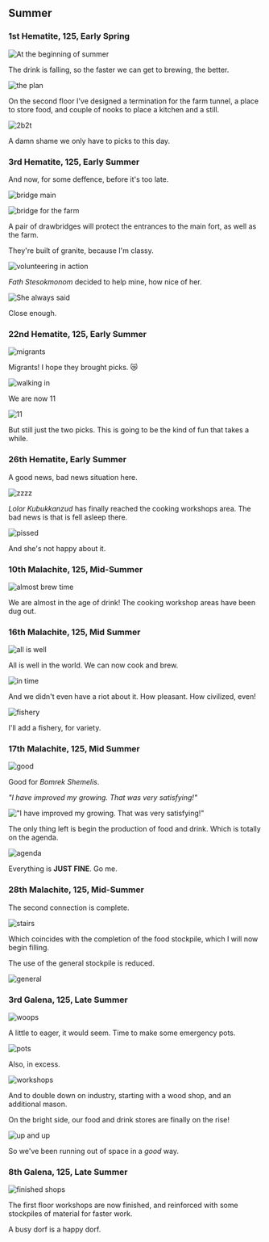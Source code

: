 Summer
------

### 1st Hematite, 125, Early Spring

![At the beginning of summer](http://pixxx.wtf.cat/430B0i1y0c0i/Image%202015-12-22%20at%209.57.17%20AM.png)

The drink is falling, so the faster we can get to brewing, the better.

![the plan](https://s3.amazonaws.com/f.cl.ly/items/0l3o3U2U2I3J0J0Z023A/Image%202015-12-22%20at%2010.02.42%20AM.png)

On the second floor I've designed a termination for the farm tunnel, a place to store food, and couple of nooks to place a kitchen and a still.

![2b2t](http://pixxx.wtf.cat/1l1Y1Z0c160z/Image%202015-12-22%20at%2010.06.57%20AM.png)

A damn shame we only have to picks to this day.

### 3rd Hematite, 125, Early Summer

And now, for some deffence, before it's too late.

![bridge main](http://pixxx.wtf.cat/112p1o2h193r/Image%202015-12-22%20at%2010.12.08%20AM.png)

![bridge for the farm](http://pixxx.wtf.cat/0T1v420l2b3W/Image%202015-12-22%20at%2010.11.59%20AM.png)

A pair of drawbridges will protect the entrances to the main fort, as well as the farm.

They're built of granite, because I'm classy.

![volunteering in action](http://pixxx.wtf.cat/1E372k2J0c1D/Image%202015-12-22%20at%2010.16.44%20AM.png)

*Fath Stesokmonom* decided to help mine, how nice of her.

![She always said](http://pixxx.wtf.cat/0f3I110Z0X1T/Image%202015-12-22%20at%2010.17.51%20AM.png)

Close enough.

### 22nd Hematite, 125, Early Summer

![migrants](http://pixxx.wtf.cat/3i0D3I211S3d/Image%202015-12-22%20at%2010.23.49%20AM.png)

Migrants! I hope they brought picks. :crying_cat_face:

![walking in](http://pixxx.wtf.cat/283m16292D0l/Screen%20Recording%202015-12-22%20at%2010.26.13%20AM.gif)

We are now 11

![11](http://pixxx.wtf.cat/1B2E3Y242921/Image%202015-12-22%20at%2010.29.47%20AM.png)

 But still just the two picks. This is going to be the kind of fun that takes a while.

### 26th Hematite, Early Summer

A good news, bad news situation here.

![zzzz](http://pixxx.wtf.cat/3I213j2t2J1G/Screen%20Recording%202015-12-22%20at%2010.42.20%20AM.gif)

*Lolor Kubukkanzud* has finally reached the cooking workshops area. The bad news is that is fell asleep there.

![pissed](http://pixxx.wtf.cat/2T1M1O0R2b0p/Image%202015-12-22%20at%2010.44.39%20AM.png)

And she's not happy about it.

### 10th Malachite, 125, Mid-Summer

![almost brew time](http://pixxx.wtf.cat/0N0i1Q201N0x/Image%202015-12-22%20at%2010.50.29%20AM.png)

We are almost in the age of drink! The cooking workshop areas have been dug out.

### 16th Malachite, 125, Mid Summer

![all is well](http://pixxx.wtf.cat/1G0t0n0V353R/Image%202015-12-22%20at%2010.58.00%20AM.png)

All is well in the world. We can now cook and brew.

![in time](http://pixxx.wtf.cat/3V3g2i1M403b/Image%202015-12-22%20at%2010.58.25%20AM.png)

And we didn't even have a riot about it. How pleasant. How civilized, even!

![fishery](http://pixxx.wtf.cat/143j3r2L1W2W/Image%202015-12-22%20at%2010.58.55%20AM.png)

I'll add a fishery, for variety.

### 17th Malachite, 125, Mid Summer

![good](http://pixxx.wtf.cat/040A241f1z1u/Image%202015-12-22%20at%2011.00.26%20AM.png)

Good for *Bomrek Shemelis*.

*"I have improved my growing. That was very satisfying!"*

!["I have improved my growing. That was very satisfying!"](http://pixxx.wtf.cat/0X330m2C330q/Image%202015-12-22%20at%2011.01.39%20AM.png)

The only thing left is begin the production of food and drink. Which is totally on the agenda.

![agenda](http://pixxx.wtf.cat/293q3J3T1c3H/Image%202015-12-22%20at%2011.04.17%20AM.png)

Everything is **JUST FINE**. Go me.

### 28th Malachite, 125, Mid-Summer

The second connection is complete.

![stairs](http://pixxx.wtf.cat/0p2J1T0D0b0T/Image%202015-12-22%20at%2011.10.09%20AM.png)

Which coincides with the completion of the food stockpile, which I will now begin filling.

The use of the general stockpile is reduced.

![general](http://pixxx.wtf.cat/3N0J2a3r0v1z/Image%202015-12-22%20at%2011.10.57%20AM.png)

### 3rd Galena, 125, Late Summer

![woops](http://pixxx.wtf.cat/3g280s1f1A1L/Image%202015-12-22%20at%2011.13.18%20AM.png)

A little to eager, it would seem. Time to make some emergency pots.

![pots](http://pixxx.wtf.cat/2G3B471s1O1I/Image%202015-12-22%20at%2011.14.14%20AM.png)

Also, in excess.

![workshops](http://pixxx.wtf.cat/1Y1g433b3W1O/Image%202015-12-22%20at%2011.15.10%20AM.png)

And to double down on industry, starting with a wood shop, and an additional mason.

On the bright side, our food and drink stores are finally on the rise!

![up and up](http://pixxx.wtf.cat/31310O472L0K/Image%202015-12-22%20at%2011.16.08%20AM.png)

So we've been running out of space in a *good* way.

### 8th Galena, 125, Late Summer

![finished shops](http://pixxx.wtf.cat/2i2s2R2M1l19/Image%202015-12-22%20at%2011.22.10%20AM.png)

The first floor workshops are now finished, and reinforced with some stockpiles of material for faster work.

A busy dorf is a happy dorf.
